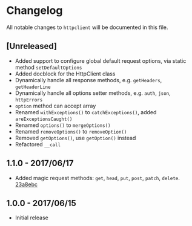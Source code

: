 # Changelog

All notable changes to `httpclient` will be documented in this file.

## [Unreleased]

- Added support to configure global default request options, via static method `setDefaultOptions`
- Added docblock for the HttpClient class
- Dynamically handle all response methods, e.g. `getHeaders`, `getHeaderLine`
- Dynamically handle all options setter methods, e.g. `auth`, `json`, `httpErrors`
- `option` method can accept array
- Renamed `withExceptions()` to `catchExceptions()`, added `areExceptionsCaught()`
- Renamed `options()` to `mergeOptions()`
- Renamed `removeOptions()` to `removeOption()`
- Removed `getOptions()`, use `getOption()` instead
- Refactored `__call`

## 1.1.0 - 2017/06/17

- Added magic request methods: `get`, `head`, `put`, `post`, `patch`, `delete`. [23a8ebc](https://github.com/ElfSundae/httpclient/commit/23a8ebc3eae9dc10d4590764c6ef629327f86780)

## 1.0.0 - 2017/06/15

- Initial release
